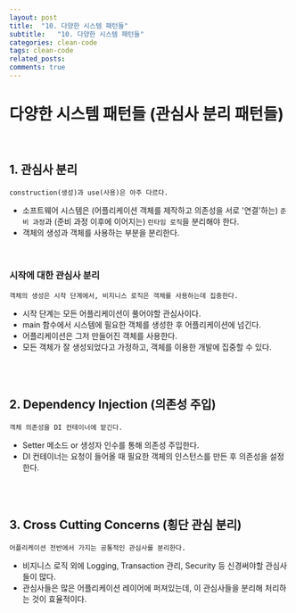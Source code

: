 ```yaml
---
layout: post
title:  "10. 다양한 시스템 패턴들"
subtitle:   "10. 다양한 시스템 패턴들"
categories: clean-code
tags: clean-code
related_posts:
comments: true
---
```

# 다양한 시스템 패턴들 (관심사 분리 패턴들)
<br>

## 1. 관심사 분리

`construction(생성)과 use(사용)은 아주 다르다.` <br>

- 소프트웨어 시스템은 (어플리케이션 객체를 제작하고 의존성을 서로 '연결'하는) `준비 과정`과 (준비 과정 이후에 이어지는) `런타임 로직`을 분리해야 한다.
- 객체의 생성과 객체를 사용하는 부분을 분리한다.

<br>

### 시작에 대한 관심사 분리
`객체의 생성은 시작 단계에서, 비지니스 로직은 객체를 사용하는데 집중한다.` <br>

- 시작 단계는 모든 어플리케이션이 풀어야할 관심사이다.
- main 함수에서 시스템에 필요한 객체를 생성한 후 어플리케이션에 넘긴다.
- 어플리케이션은 그저 만들어진 객체를 사용한다.
- 모든 객체가 잘 생성되었다고 가정하고, 객체를 이용한 개발에 집중할 수 있다.


<br><br>

## 2. Dependency Injection (의존성 주입)
`객체 의존성을 DI 컨테이너에 맡긴다.`<br>

- Setter 메소드 or 생성자 인수를 통해 의존성 주입한다.
- DI 컨테이너는 요청이 들어올 때 필요한 객체의 인스턴스를 만든 후 의존성을 설정한다.


<br><br>

## 3. Cross Cutting Concerns (횡단 관심 분리)

`어플리케이션 전반에서 가지는 공통적인 관심사를 분리한다.` <br>


- 비지니스 로직 외에 Logging, Transaction 관리, Security 등 신경써야할 관심사들이 많다.
- 관심사들은 많은 어플리케이션 레이어에 퍼져있는데, 이 관심사들을 분리해 처리하는 것이 효율적이다.
